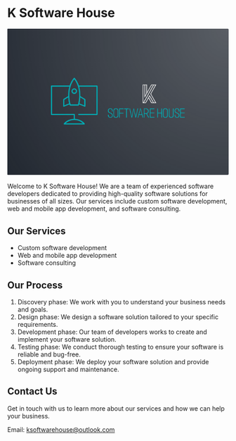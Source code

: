 # K Software House

![Logo](https://raw.githubusercontent.com/ksoftwarehouse/.github/main/images/logo.png)

Welcome to K Software House! We are a team of experienced software developers dedicated to providing high-quality software solutions for businesses of all sizes. Our services include custom software development, web and mobile app development, and software consulting.

## Our Services

- Custom software development
- Web and mobile app development
- Software consulting

## Our Process

1. Discovery phase: We work with you to understand your business needs and goals.
2. Design phase: We design a software solution tailored to your specific requirements.
3. Development phase: Our team of developers works to create and implement your software solution.
4. Testing phase: We conduct thorough testing to ensure your software is reliable and bug-free.
5. Deployment phase: We deploy your software solution and provide ongoing support and maintenance.

## Contact Us

Get in touch with us to learn more about our services and how we can help your business. 

Email: ksoftwarehouse@outlook.com

